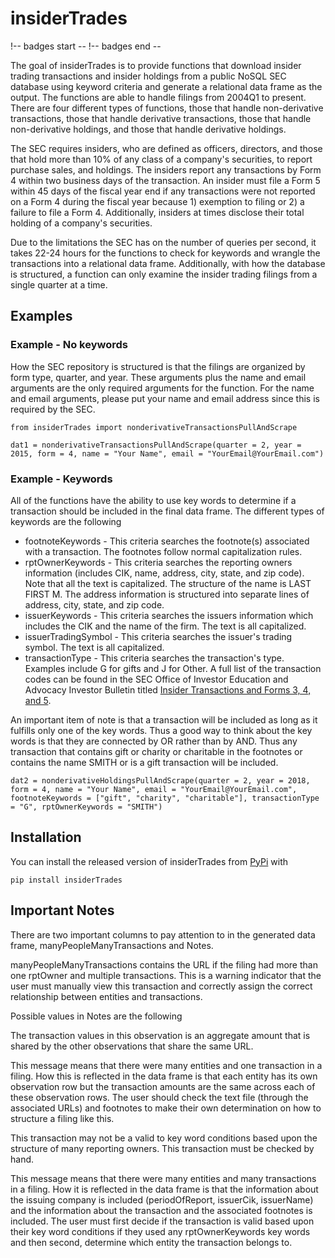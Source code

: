 # insiderTrades

!-- badges start --
!-- badges end --

The goal of insiderTrades is to provide functions that download insider trading transactions and insider holdings from a public NoSQL SEC database using keyword criteria and generate a relational data frame as the output. The functions are able to handle filings from 2004Q1 to present. There are four different types of functions, those that handle non-derivative transactions, those that handle derivative transactions, those that handle non-derivative holdings, and those that handle derivative holdings.

The SEC requires insiders, who are defined as officers, directors, and those that hold more than 10% of any class of a company's securities, to report purchase sales, and holdings. The insiders report any transactions by Form 4 within two business days of the transaction. An insider must file a Form 5 within 45 days of the fiscal year end if any transactions were not reported on a Form 4 during the fiscal year because 1) exemption to filing or 2) a failure to file a Form 4. Additionally, insiders at times disclose their total holding of a company's securities.

Due to the limitations the SEC has on the number of queries per second, it takes 22-24 hours for the functions to check for keywords and wrangle the transactions into a relational data frame. Additionally, with how the database is structured, a function can only examine the insider trading filings from a single quarter at a time.

## Examples
### Example - No keywords
How the SEC repository is structured is that the filings are organized by form type, quarter, and year. These arguments plus the name and email arguments are the only required arguments for the function. For the name and email arguments, please put your name and email address since this is required by the SEC.

```
from insiderTrades import nonderivativeTransactionsPullAndScrape

dat1 = nonderivativeTransactionsPullAndScrape(quarter = 2, year = 2015, form = 4, name = "Your Name", email = "YourEmail@YourEmail.com")
```

### Example - Keywords
All of the functions have the ability to use key words to determine if a transaction should be included in the final data frame. The different types of keywords are the following

 * footnoteKeywords - This criteria searches the footnote(s) associated with a transaction. The footnotes follow normal capitalization rules.
 * rptOwnerKeywords - This criteria searches the reporting owners information (includes CIK, name, address, city, state, and zip code). Note that all the text is capitalized. The structure of the name is LAST FIRST M. The address information is structured into separate lines of address, city, state, and zip code.
 * issuerKeywords - This criteria searches the issuers information which includes the CIK and the name of the firm. The text is all capitalized.
 * issuerTradingSymbol - This criteria searches the issuer's trading symbol. The text is all capitalized.
 * transactionType - This criteria searches the transaction's type. Examples include G for gifts and J for Other. A full list of the transaction codes can be found in the SEC Office of Investor Education and Advocacy Investor Bulletin titled [Insider Transactions and Forms 3, 4, and 5](httpswww.sec.govfilesforms-3-4-5.pdf).

An important item of note is that a transaction will be included as long as it fulfills only one of the key words. Thus a good way to think about the key words is that they are connected by OR rather than by AND. Thus any transaction that contains gift or charity or charitable in the footnotes or contains the name SMITH or is a gift transaction will be included. 

```
dat2 = nonderivativeHoldingsPullAndScrape(quarter = 2, year = 2018, form = 4, name = "Your Name", email = "YourEmail@YourEmail.com", footnoteKeywords = ["gift", "charity", "charitable"], transactionType = "G", rptOwnerKeywords = "SMITH")
```

## Installation

You can install the released version of insiderTrades from [PyPi](https://pypi.org/project/insiderTrades/) with

```
pip install insiderTrades

```

## Important Notes
There are two important columns to pay attention to in the generated data frame, manyPeopleManyTransactions and Notes.

manyPeopleManyTransactions contains the URL if the filing had more than one rptOwner and multiple transactions. This is a warning indicator that the user must manually view this transaction and correctly assign the correct relationship between entities and transactions.

Possible values in Notes are the following

 The transaction values in this observation is an aggregate amount that is shared by the other observations that share the same URL.

This message means that there were many entities and one transaction in a filing. How this is reflected in the data frame is that each entity has its own observation row but the transaction amounts are the same across each of these observation rows. The user should check the text file (through the associated URLs) and footnotes to make their own determination on how to structure a filing like this.

 This transaction may not be a valid to key word conditions based upon the structure of many reporting owners. This transaction must be checked by hand.

This message means that there were many entities and many transactions in a filing. How it is reflected in the data frame is that the information about the issuing company is included (periodOfReport, issuerCik, issuerName) and the information about the transaction and the associated footnotes is included. The user must first decide if the transaction is valid based upon their key word conditions if they used any rptOwnerKeywords key words and then second, determine which entity the transaction belongs to.